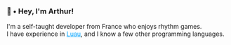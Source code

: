 <h3>
    👋 • Hey, I'm Arthur!
</h3>
<p>
    I'm a self-taught developer from France who enjoys rhythm games.<br>
    I have experience in <a style="color: #01a3ff" href="https://luau-lang.org/" target="_blank">Luau</a>, and I know a few other programming languages.
</p>